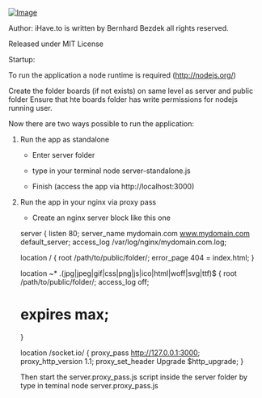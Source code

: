 [ ![Image](http://cdn.alternativeto.net/s/baa06179-4709-e211-a334-0025902c7e73_6_full.png "Image title") ](http://www.ihave.to/do/)

Author:
iHave.to is written by Bernhard Bezdek all rights reserved.

Released under MIT License




Startup:


To run the application a node runtime is required (http://nodejs.org/)

Create the folder boards (if not exists) on same level as server and public folder
Ensure that hte boards folder has write permissions for nodejs running user.

Now there are two ways possible to run the application:

1) Run the app as standalone



    - Enter server folder
    - type in your terminal node server-standalone.js

    - Finish (access the app via http://localhost:3000)

2) Run the app in your nginx via proxy pass

    - Create an nginx server block like this one

	server {
     listen 80;
     server_name mydomain.com www.mydomain.com default_server;
     access_log /var/log/nginx/mydomain.com.log;



     location / {
        root /path/to/public/folder/;
        error_page    404 = index.html;
     }

     location ~* \.(jpg|jpeg|gif|css|png|js|ico|html|woff|svg|ttf)$ {
       root /path/to/public/folder/;
       access_log off;
      # expires max;
     }

     location /socket.io/ {
            proxy_pass http://127.0.0.1:3000;
            proxy_http_version 1.1;
            proxy_set_header Upgrade $http_upgrade;
     }


     Then start the server.proxy_pass.js script inside the server folder by type in teminal
     node server.proxy_pass.js


